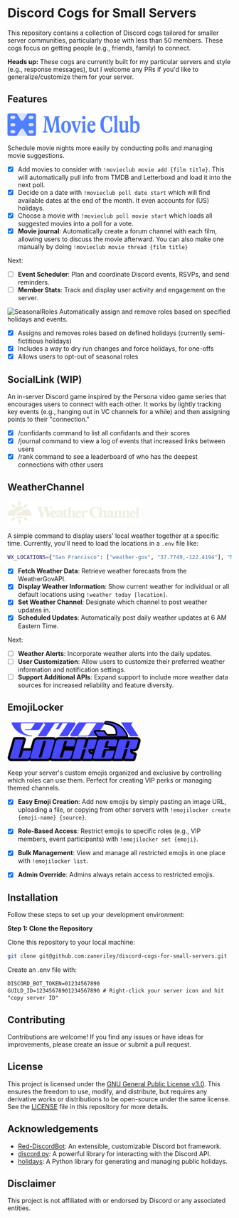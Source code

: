 # Discord Cogs for Small Servers

This repository contains a collection of Discord cogs tailored for smaller server communities, particularly those with less than 50 members. These cogs focus on getting people (e.g., friends, family) to connect.

**Heads up:** These cogs are currently built for my particular servers and style (e.g., response messages), but I welcome any PRs if you'd like to generalize/customize them for your server.

## Features

<img src="https://github.com/zaneriley/discord-cogs-for-small-servers/blob/main/movieclub/cog-logo.png?raw=true" alt="MovieClub" width="300"/>

Schedule movie nights more easily by conducting polls and managing movie suggestions. 

- [x] Add movies to consider with `!movieclub movie add {film title}`. This will automatically pull info from TMDB and Letterboxd and load it into the next poll.
- [x] Decide on a date with `!movieclub poll date start` which will find available dates at the end of the month. It even accounts for (US) holidays.
- [x] Choose a movie with `!movieclub poll movie start` which loads all suggested movies into a poll for a vote.
- [X] **Movie journal**: Automatically create a forum channel with each film, allowing users to discuss the movie afterward. You can also make one manually by doing `!movieclub movie thread {film title}`

Next:
- [ ] **Event Scheduler**: Plan and coordinate Discord events, RSVPs, and send reminders.
- [ ] **Member Stats**: Track and display user activity and engagement on the server.

<img src="https://github.com/zaneriley/discord-cogs-for-small-servers/assets/2167062/1feb3dbe-4818-479b-a93c-2f390ad43186" alt="SeasonalRoles" width="300"/>
Automatically assign and remove roles based on specified holidays and events.

- [x] Assigns and removes roles based on defined holidays (currently semi-fictitious holidays)
- [x] Includes a way to dry run changes and force holidays, for one-offs
- [x] Allows users to opt-out of seasonal roles

## SocialLink (WIP)

An in-server Discord game inspired by the Persona video game series that encourages users to connect with each other. It works by lightly tracking key events (e.g., hanging out in VC channels for a while) and then assigning points to their "connection."

- [x] /confidants command to list all confidants and their scores
- [x] /journal command to view a log of events that increased links between users
- [x] /rank command to see a leaderboard of who has the deepest connections with other users

## WeatherChannel

<img src="https://github.com/zaneriley/discord-cogs-for-small-servers/blob/main/weatherchannel/cog-logo.png?raw=true" alt="WeatherChannel" width="300"/>

A simple command to display users' local weather together at a specific time. Currently, you'll need to load the locations in a `.env` file like:

```bash
WX_LOCATIONS={"San Francisco": ["weather-gov", "37.7749,-122.4194"], "New York City": ["weather-gov", "40.730610,-73.935242"]}
```

- [x] **Fetch Weather Data**: Retrieve weather forecasts from the WeatherGovAPI.
- [x] **Display Weather Information**: Show current weather for individual or all default locations using `!weather today [location]`.
- [x] **Set Weather Channel**: Designate which channel to post weather updates in.
- [x] **Scheduled Updates**: Automatically post daily weather updates at 6 AM Eastern Time.

Next:
- [ ] **Weather Alerts**: Incorporate weather alerts into the daily updates.
- [ ] **User Customization**: Allow users to customize their preferred weather information and notification settings.
- [ ] **Support Additional APIs**: Expand support to include more weather data sources for increased reliability and feature diversity.

## EmojiLocker

<img src="https://github.com/zaneriley/discord-cogs-for-small-servers/blob/main/emojilocker/cog-logo.png?raw=true" alt="EmojiLocker" width="300"/>

Keep your server's custom emojis organized and exclusive by controlling which roles can use them. Perfect for creating VIP perks or managing themed channels.

- [x] **Easy Emoji Creation**: Add new emojis by simply pasting an image URL, uploading a file, or copying from other servers with `!emojilocker create {emoji-name} {source}`.
- [x] **Role-Based Access**: Restrict emojis to specific roles (e.g., VIP members, event participants) with `!emojilocker set {emoji}`.
- [x] **Bulk Management**: View and manage all restricted emojis in one place with `!emojilocker list`.
- [x] **Admin Override**: Admins always retain access to restricted emojis.


## Installation

Follow these steps to set up your development environment:

**Step 1: Clone the Repository**

Clone this repository to your local machine:

```bash
git clone git@github.com:zaneriley/discord-cogs-for-small-servers.git
```

Create an .env file with:

```
DISCORD_BOT_TOKEN=01234567890
GUILD_ID=12345678901234567890 # Right-click your server icon and hit "copy server ID"
```

## Contributing

Contributions are welcome! If you find any issues or have ideas for improvements, please create an issue or submit a pull request.

## License

This project is licensed under the [GNU General Public License v3.0](https://www.gnu.org/licenses/gpl-3.0.html). This ensures the freedom to use, modify, and distribute, but requires any derivative works or distributions to be open-source under the same license. See the [LICENSE](LICENSE) file in this repository for more details.

## Acknowledgements

- [Red-DiscordBot](https://github.com/Cog-Creators/Red-DiscordBot): An extensible, customizable Discord bot framework.
- [discord.py](https://github.com/Rapptz/discord.py): A powerful library for interacting with the Discord API.
- [holidays](https://pypi.org/project/holidays/): A Python library for generating and managing public holidays.

## Disclaimer

This project is not affiliated with or endorsed by Discord or any associated entities.

